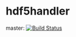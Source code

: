 hdf5handler
===========

master: [![Build Status](https://api.travis-ci.org/iambernie/hdf5handler.png?branch=master)](https://travis-ci.org/iambernie/hdf5handler)
